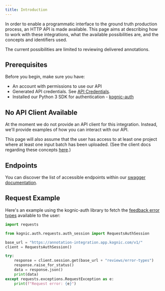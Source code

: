 ```yaml
---
title: Introduction
---
```


In order to enable a programmatic interface to the ground truth production process, an HTTP API is made available. This
page aims at describing how to work with these integrations, what the available possibilities are, and the concepts and
identifiers used.

The current possibilities are limited to reviewing delivered annotations.

## Prerequisites

Before you begin, make sure you have:

- An account with permissions to use our API
- Generated API credentials. See [API Credentials](../kognic-apis#generating-credentials).
- Installed our Python 3 SDK for authentication - [kognic-auth](https://pypi.org/project/kognic-auth/)

## No API Client Available

At the moment we do not provide an API client for this integration. Instead, we'll provide examples of how you can
interact with our API.

This page will also assume that the user has access to at least one project where at least one input batch has been
uploaded. (See the client docs regarding these concepts [here](../kognic-io/project).)

## Endpoints

You can discover the list of accessible endpoints within our
[swagger documentation](https://annotation-integration.app.kognic.com/api).

## Request Example

Here's an example using the kognic-auth library to fetch the [feedback error types](review#feedback) available to the user:

```python
import requests

from kognic.auth.requests.auth_session import RequestsAuthSession

base_url = "https://annotation-integration.app.kognic.com/v1/"
client = RequestsAuthSession()

try:
    response = client.session.get(base_url + "reviews/error-types")
    response.raise_for_status()
    data = response.json()
    print(data)
except requests.exceptions.RequestException as e:
    print(f"Request error: {e}")
```
